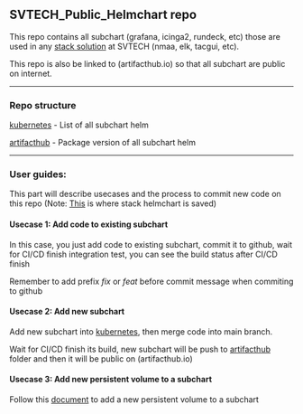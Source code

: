 ## SVTECH_Public_Helmchart repo
This repo contains all subchart (grafana, icinga2, rundeck, etc) those are used in any [stack solution](https://github.com/moophat/SVTECH_Projects_Container/tree/master/kubernetes) at SVTECH (nmaa, elk, tacgui, etc).

This repo is also be linked to (artifacthub.io) so that all subchart are public on internet.

---
### Repo structure

[kubernetes](/kubernetes/README.md) - List of all subchart helm

[artifacthub](/artifacthub/README.md) - Package version of all subchart helm

---
### User guides:
This part will describe usecases and the process to commit new code on this repo (Note: [This](https://github.com/moophat/SVTECH_Projects_Container/tree/master/kubernetes) is where stack helmchart is saved)

#### Usecase 1: Add code to existing subchart
In this case, you just add code to existing subchart, commit it to github, wait for CI/CD finish integration test, you can see the build status after CI/CD finish

Remember to add prefix <i>fix</i> or <i>feat</i> before commit message when commiting to github

#### Usecase 2: Add new subchart
Add new subchart into [kubernetes](/kubernetes/README.md), then merge code into main branch.

Wait for CI/CD finish its build, new subchart will be push to [artifacthub](/artifacthub/README.md) folder and then it will be public on (artifacthub.io)

#### Usecase 3: Add new persistent volume to a subchart
Follow this [document](/docs/pv.md) to add a new persistent volume to a subchart

